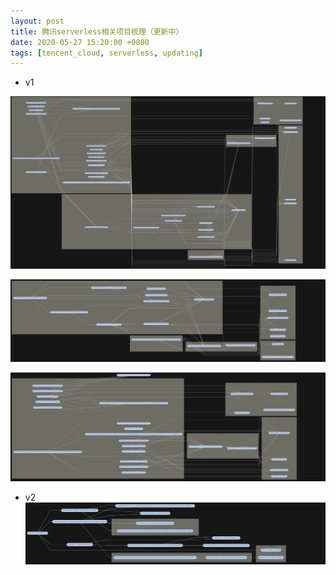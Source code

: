 ```yaml
---
layout: post
title: 腾讯serverless相关项目梳理（更新中）
date: 2020-05-27 15:20:00 +0800
tags: [tencent_cloud, serverless, updating]
---
```


* v1

![全体依赖](/assets/images/2020-05-27/tencent-all.png)

![框架依赖](/assets/images/2020-05-27/tencent-framework.png)

![组件依赖](/assets/images/2020-05-27/tencent-component.png)

* v2
![serverless依赖](/assets/images/2020-05-27/serverless.png)

